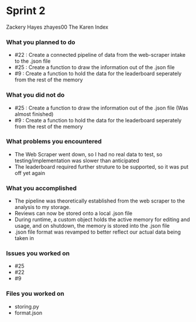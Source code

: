 # Sprint 2
Zackery Hayes
zhayes00
The Karen Index

### What you planned to do
* #22 : Create a connected pipeline of data from the web-scraper intake to the .json file
* #25 : Create a function to draw the information out of the .json file
* #9 : Create a function to hold the data for the leaderboard seperately from the rest of the memory

### What you did not do
* #25 : Create a function to draw the information out of the .json file (Was almost finished)
* #9 : Create a function to hold the data for the leaderboard seperately from the rest of the memory

### What problems you encountered
* The Web Scraper went down, so I had no real data to test, so testing/implementation was slower than anticipated
* The leaderboard required further struture to be supported, so it was put off yet again

### What you accomplished
* The pipeline was theoretically established from the web scraper to the analysis to my storage.
* Reviews can now be stored onto a local .json file
* During runtime, a custom object holds the active memory for editing and usage, and on shutdown, the memory is stored into the .json file
* .json file format was revamped to better reflect our actual data being taken in

### Issues you worked on
* #25
* #22
* #9

### Files you worked on
* storing.py
* format.json
